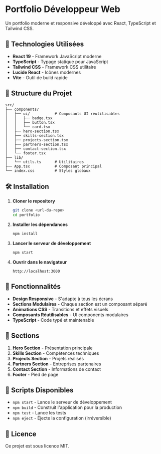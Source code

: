# Portfolio Développeur Web

Un portfolio moderne et responsive développé avec React, TypeScript et Tailwind CSS.

## 🚀 Technologies Utilisées

- **React 19** - Framework JavaScript moderne
- **TypeScript** - Typage statique pour JavaScript
- **Tailwind CSS** - Framework CSS utilitaire
- **Lucide React** - Icônes modernes
- **Vite** - Outil de build rapide

## 📁 Structure du Projet

```
src/
├── components/
│   ├── ui/           # Composants UI réutilisables
│   │   ├── badge.tsx
│   │   ├── button.tsx
│   │   └── card.tsx
│   ├── hero-section.tsx
│   ├── skills-section.tsx
│   ├── projects-section.tsx
│   ├── partners-section.tsx
│   ├── contact-section.tsx
│   └── footer.tsx
├── lib/
│   └── utils.ts      # Utilitaires
├── App.tsx           # Composant principal
└── index.css         # Styles globaux
```

## 🛠️ Installation

1. **Cloner le repository**
   ```bash
   git clone <url-du-repo>
   cd portfolio
   ```

2. **Installer les dépendances**
   ```bash
   npm install
   ```

3. **Lancer le serveur de développement**
   ```bash
   npm start
   ```

4. **Ouvrir dans le navigateur**
   ```
   http://localhost:3000
   ```

## 🎨 Fonctionnalités

- **Design Responsive** - S'adapte à tous les écrans
- **Sections Modulaires** - Chaque section est un composant séparé
- **Animations CSS** - Transitions et effets visuels
- **Composants Réutilisables** - UI components modulaires
- **TypeScript** - Code typé et maintenable

## 📱 Sections

1. **Hero Section** - Présentation principale
2. **Skills Section** - Compétences techniques
3. **Projects Section** - Projets réalisés
4. **Partners Section** - Entreprises partenaires
5. **Contact Section** - Informations de contact
6. **Footer** - Pied de page

## 🔧 Scripts Disponibles

- `npm start` - Lance le serveur de développement
- `npm build` - Construit l'application pour la production
- `npm test` - Lance les tests
- `npm eject` - Éjecte la configuration (irréversible)

## 📄 Licence

Ce projet est sous licence MIT.
